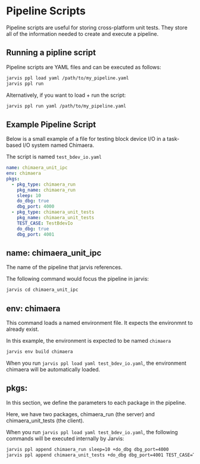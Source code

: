 # Pipeline Scripts

Pipeline scripts are useful for storing cross-platform unit tests.
They store all of the information needed to create and execute
a pipeline.

## Running a pipline script

Pipeline scripts are YAML files and can be executed as follows:
```bash
jarvis ppl load yaml /path/to/my_pipeline.yaml
jarvis ppl run
```

Alternatively, if you want to load + run the script:
```bash
jarvis ppl run yaml /path/to/my_pipeline.yaml
```

## Example Pipeline Script

Below is a small example of a file for testing block device I/O
in a task-based I/O system named Chimaera.

The script is named ``test_bdev_io.yaml``

```yaml
name: chimaera_unit_ipc
env: chimaera
pkgs:
  - pkg_type: chimaera_run
    pkg_name: chimaera_run
    sleep: 10
    do_dbg: true
    dbg_port: 4000
  - pkg_type: chimaera_unit_tests
    pkg_name: chimaera_unit_tests
    TEST_CASE: TestBdevIo
    do_dbg: true
    dbg_port: 4001
```

## name: chimaera_unit_ipc

The name of the pipeline that jarvis references.

The following command would focus the pipeline in jarvis:
```bash
jarvis cd chimaera_unit_ipc
```

## env: chimaera

This command loads a named environment file.
It expects the environmnt to already exist.

In this example, the environment is expected to
be named ``chimaera``

```bash
jarvis env build chimaera
```

When you run ``jarvis ppl load yaml test_bdev_io.yaml``,
the environment chimaera will be automatically loaded.

## pkgs:

In this section, we define the parameters to each package
in the pipeline. 

Here, we have two packages, chimaera_run (the server) and
chimaera_unit_tests (the client). 

When you run ``jarvis ppl load yaml test_bdev_io.yaml``,
the following commands will be executed internally by Jarvis:
```bash
jarvis ppl append chimaera_run sleep=10 +do_dbg dbg_port=4000
jarvis ppl append chimaera_unit_tests +do_dbg dbg_port=4001 TEST_CASE=TestBdevIo
```